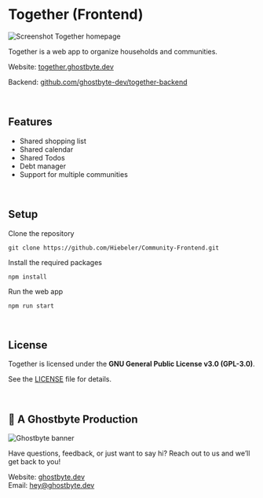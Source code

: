 # Together (Frontend)

![Screenshot Together homepage](https://github.com/ghostbyte-dev/together-frontend/blob/c820767d0fd176df19174aa57a0e48360d3b61c0/assets/together_screenshot.png)

Together is a web app to organize households and communities.

Website: [together.ghostbyte.dev](https://together.ghostbyte.dev)

Backend: [github.com/ghostbyte-dev/together-backend](https://github.com/ghostbyte-dev/together-backend)

<br>

## Features
- Shared shopping list
- Shared calendar
- Shared Todos
- Debt manager
- Support for multiple communities

<br>

## Setup

Clone the repository

```
git clone https://github.com/Hiebeler/Community-Frontend.git
```

Install the required packages

```
npm install
```

Run the web app

```
npm run start
```

<br>

## License

Together is licensed under the **GNU General Public License v3.0 (GPL-3.0)**.

See the [LICENSE](./LICENSE) file for details.

<br>

## 👻 A Ghostbyte Production

![Ghostbyte banner](https://github.com/ghostbyte-dev/ghostbyte-website/blob/53ed21675d8306f4c6885ae0653b2805ee5b2e06/assets/ghostbyte_banner.png)

Have questions, feedback, or just want to say hi? Reach out to us and we’ll get back to you!

Website: [ghostbyte.dev](https://ghostbyte.dev)  
Email: [hey@ghostbyte.dev](mailto:hey@ghostbyte.dev)
